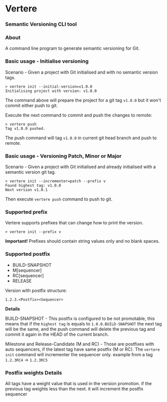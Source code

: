 # Vertere
### Semantic Versioning CLI tool

### About

A command line program to generate semantic versioning for Git. 

### Basic usage - Initialise versioning
Scenario - Given a project with Git initialised and with no semantic version tags.

```shell
> vertere init --initial-version=v1.0.0
Initialising project with version: v1.0.0
```

The command above will prepare the project for a git tag `v1.0.0`
but it won't commit either push to git. 

Execute the next command to commit and push the changes to remote:

```shell
> vertere push
Tag v1.0.0 pushed.
```

The push command will tag `v1.0.0` in current 
git head branch and push to remote.


### Basic usage - Versioning Patch, Minor or Major
Scenario - Given a project with Git initialised and already initialised with a 
semantic version git tag.

```shell
> vertere init --incrementer=patch --prefix v
Found highest tag: v1.0.0
Next version v1.0.1
```
Then execute `vertere push` command to push to git.

### Supported prefix

Vertere supports prefixes that can change how to print the version.

```shell
> vertere init --prefix v
```

**Important!** Prefixes should contain string values only and no blank spaces.

### Supported postfix

- BUILD-SNAPSHOT
- M[sequencer]
- RC[sequencer]
- RELEASE

Version with postfix structure:
```
1.2.3.<Postfix><Sequencer>
```


**Details**

BUILD-SNAPSHOT - This postfix is configured to be not promotable, 
this means that if the `highest tag` is equals to `1.0.0.BUILD-SNAPSHOT` the 
next tag will be the same, and the push command will delete the previous tag and 
commit it again in the HEAD of the current branch.
 
Milestone and Release-Candidate (M and RC) - Those are postfixes with auto sequencers,
if the latest tag have same postfix (M or RC). The `vertere init` command will
incrementer the sequencer only. example from a tag `1.2.3RC4` -> `1.2.3RC5`

### Postfix weights Details

All tags have a weight value that is used in the version promotion. 
if the previous tag weights less than the next. it will 
increment the postfix sequencer
